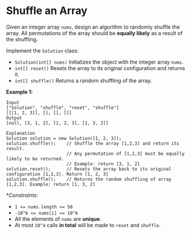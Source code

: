 # Shuffle an Array

Given an integer array `nums`, design an algorithm to randomly shuffle the array. All permutations of the array should be **equally likely** as a result of the shuffling.

Implement the `Solution` class:
* `Solution(int[] nums)` Initializes the object with the integer array `nums`.
* `int[] reset()` Resets the array to its original configuration and returns it.
* `int[] shuffle()` Returns a random shuffling of the array.
 
**Example 1:**
```
Input
["Solution", "shuffle", "reset", "shuffle"]
[[[1, 2, 3]], [], [], []]
Output
[null, [3, 1, 2], [1, 2, 3], [1, 3, 2]]

Explanation
Solution solution = new Solution([1, 2, 3]);
solution.shuffle();    // Shuffle the array [1,2,3] and return its result.
                       // Any permutation of [1,2,3] must be equally likely to be returned.
                       // Example: return [3, 1, 2]
solution.reset();      // Resets the array back to its original configuration [1,2,3]. Return [1, 2, 3]
solution.shuffle();    // Returns the random shuffling of array [1,2,3]. Example: return [1, 3, 2]
```

**Constraints:*
* `1 <= nums.length <= 50`
* `-10^6 <= nums[i] <= 10^6`
* All the elements of `nums` are **unique**.
* At most `10^4` calls **in total** will be made to `reset` and `shuffle`.